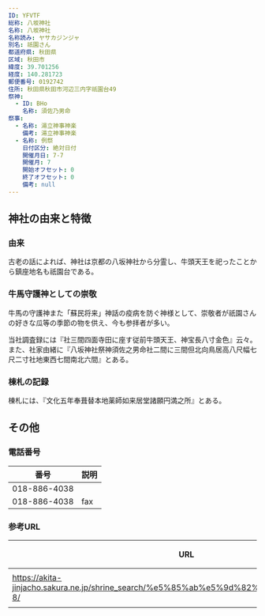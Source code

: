 ```yaml
---
ID: YFVTF
総称: 八坂神社
名称: 八坂神社
名称読み: ヤサカジンジャ
別名: 祇園さん
都道府県: 秋田県
区域: 秋田市
緯度: 39.701256
経度: 140.281723
郵便番号: 0192742
住所: 秋田県秋田市河辺三内字祇園台49
祭神:
  - ID: BHo
    名称: 須佐乃男命
祭事:
  - 名称: 湯立神事神楽
    備考: 湯立神事神楽
  - 名称: 例祭
    日付区分: 絶対日付
    開催月日: 7-7
    開催月: 7
    開始オフセット: 0
    終了オフセット: 0
    備考: null
---
```


## 神社の由来と特徴

### 由来

古老の話によれば、神社は京都の八坂神社から分霊し、牛頭天王を祀ったことから鎮座地名も祇園台である。

### 牛馬守護神としての崇敬

牛馬の守護神また「蘇民将来」神話の疫病を防ぐ神様として、崇敬者が祇園さんの好きな瓜等の季節の物を供え、今も参拝者が多い。

当社調査録には『社三間四面寺田に座す従前牛頭天王、神宝長八寸金色』云々。また、社家由緒に『八坂神社祭神須佐之男命社二間に三間但北向鳥居高八尺幅七尺二寸社地東西七間南北六間』とある。

### 棟札の記録

棟札には、『文化五年奉葺替本地薬師如来居堂諸願円満之所』とある。

## その他

### 電話番号

| 番号         | 説明 |
| ------------ | ---- |
| 018-886-4038 |      |
| 018-886-4038 | fax  |

### 参考URL

| URL                                                                                       | 説明   |
| ----------------------------------------------------------------------------------------- | ------ |
| https://akita-jinjacho.sakura.ne.jp/shrine_search/%e5%85%ab%e5%9d%82%e7%a5%9e%e7%a4%be-8/ | 神社庁 |
